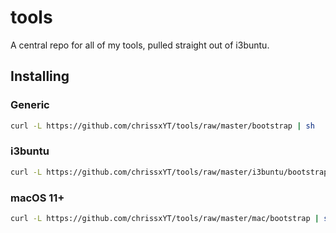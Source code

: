 # tools
A central repo for all of my tools, pulled straight out of i3buntu.

## Installing
### Generic
```sh
curl -L https://github.com/chrissxYT/tools/raw/master/bootstrap | sh
```
### i3buntu
```sh
curl -L https://github.com/chrissxYT/tools/raw/master/i3buntu/bootstrap | sh
```
### macOS 11+
```sh
curl -L https://github.com/chrissxYT/tools/raw/master/mac/bootstrap | sh
```
